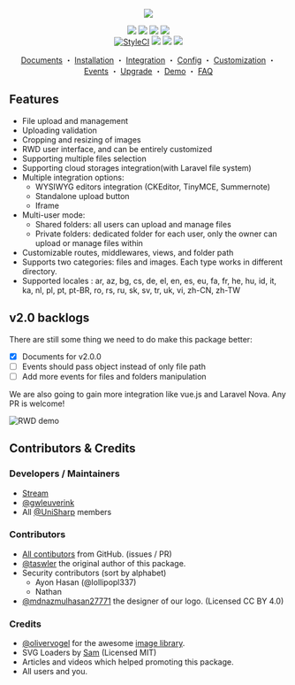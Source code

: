 <p align="center"><img src="https://unisharp.github.io/laravel-filemanager/images/logo_vertical_colored.png"></p>

<p align="center">
  <a target="_blank" href="https://packagist.org/packages/unisharp/laravel-filemanager"><img src="https://poser.pugx.org/unisharp/laravel-filemanager/downloads"></a>
  <a target="_blank" href="https://packagist.org/packages/unisharp/laravel-filemanager"><img src="https://img.shields.io/packagist/dm/unisharp/laravel-filemanager.svg"></a>
  <a target="_blank" href="https://packagist.org/packages/unisharp/laravel-filemanager"><img src="https://img.shields.io/badge/stable-2.3.0-blue.svg"></a>
  <a target="_blank" href="https://packagist.org/packages/unisharp/laravel-filemanager"><img src="https://poser.pugx.org/unisharp/laravel-filemanager/license"></a>
  <br>
  <a href="https://github.styleci.io/repos/39873788?branch=master"><img src="https://github.styleci.io/repos/39873788/shield?branch=master" alt="StyleCI"></a>
  <a target="_blank" href="https://scrutinizer-ci.com/g/UniSharp/laravel-filemanager/?branch=master"><img src="https://scrutinizer-ci.com/g/UniSharp/laravel-filemanager/badges/build.png?b=master"></a>
  <a target="_blank" href="https://scrutinizer-ci.com/g/UniSharp/laravel-filemanager/"><img src="https://scrutinizer-ci.com/g/UniSharp/laravel-filemanager/badges/quality-score.png?b=master"></a>
  <a target="_blank" href="https://codeclimate.com/github/UniSharp/laravel-filemanager/maintainability"><img src="https://api.codeclimate.com/v1/badges/e51f2ef8f4d9f97268db/maintainability" /></a>
</p>

<p align="center">
  <a href="http://unisharp.github.io/laravel-filemanager/">Documents</a>
・
  <a href="http://unisharp.github.io/laravel-filemanager/installation">Installation</a>
・
  <a href="http://unisharp.github.io/laravel-filemanager/integration">Integration</a>
・
  <a href="http://unisharp.github.io/laravel-filemanager/config">Config</a>
・
  <a href="http://unisharp.github.io/laravel-filemanager/customization">Customization</a>
・
  <a href="http://unisharp.github.io/laravel-filemanager/events">Events</a>
・
  <a href="http://unisharp.github.io/laravel-filemanager/upgrade">Upgrade</a>
・
  <a href="https://github.com/UniSharp/laravel-filemanager-example-5.3">Demo</a>
・
  <a href="https://github.com/UniSharp/laravel-filemanager/wiki">FAQ</a>
</p>

## Features
 * File upload and management
 * Uploading validation
 * Cropping and resizing of images
 * RWD user interface, and can be entirely customized
 * Supporting multiple files selection
 * Supporting cloud storages integration(with Laravel file system)
 * Multiple integration options: 
    * WYSIWYG editors integration (CKEditor, TinyMCE, Summernote)
    * Standalone upload button
    * Iframe
 * Multi-user mode: 
    * Shared folders: all users can upload and manage files
    * Private folders: dedicated folder for each user, only the owner can upload or manage files within
 * Customizable routes, middlewares, views, and folder path
 * Supports two categories: files and images. Each type works in different directory.
 * Supported locales : ar, az, bg, cs, de, el, en, es, eu, fa, fr, he, hu, id, it, ka, nl, pl, pt, pt-BR, ro, rs, ru, sk, sv, tr, uk, vi, zh-CN, zh-TW

## v2.0 backlogs

There are still some thing we need to do make this package better:
* [x] Documents for v2.0.0
* [ ] Events should pass object instead of only file path
* [ ] Add more events for files and folders manipulation

We are also going to gain more integration like vue.js and Laravel Nova. Any PR is welcome!

![RWD demo](https://unisharp.github.io/laravel-filemanager/images/screenshots-v2.png)

## Contributors & Credits

### Developers / Maintainers

 * [Stream](https://github.com/g0110280)
 * [@gwleuverink](https://github.com/gwleuverink)
 * All [@UniSharp](https://github.com/UniSharp) members

### Contributors

 * [All contibutors](https://github.com/UniSharp/laravel-filemanager/graphs/contributors) from GitHub. (issues / PR)
 * [@taswler](https://github.com/tsawler) the original author of this package.
 * Security contributors (sort by alphabet)
    * Ayon Hasan (@lollipopl337)
    * Nathan
 * [@mdnazmulhasan27771](https://github.com/mdnazmulhasan27771) the designer of our logo. (Licensed CC BY 4.0)

### Credits

 * [@olivervogel](https://github.com/olivervogel) for the awesome [image library](https://github.com/Intervention/image).
 * SVG Loaders by [Sam](http://samherbert.net/svg-loaders/) (Licensed MIT)
 * Articles and videos which helped promoting this package.
 * All users and you.
